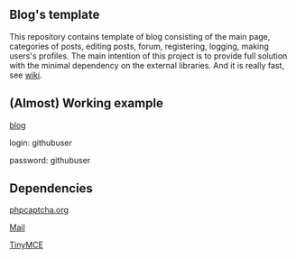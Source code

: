 ## Blog's template

This repository contains template of blog consisting of the main page, categories of posts, editing posts, forum, registering, logging, making users's profiles.
The main intention of this project is to provide full solution with the minimal dependency on the external
libraries. And it is really fast, see [wiki](https://github.com/sfra/Blog-s-template/wiki).

## (Almost) Working example
[blog](https://frankyy.000webhostapp.com/blog/)

login: githubuser

password: githubuser

## Dependencies

[phpcaptcha.org](https://www.phpcaptcha.org)

[Mail](https://pear.php.net/package/Mail)

[TinyMCE](https://github.com/tinymce/tinymce)
